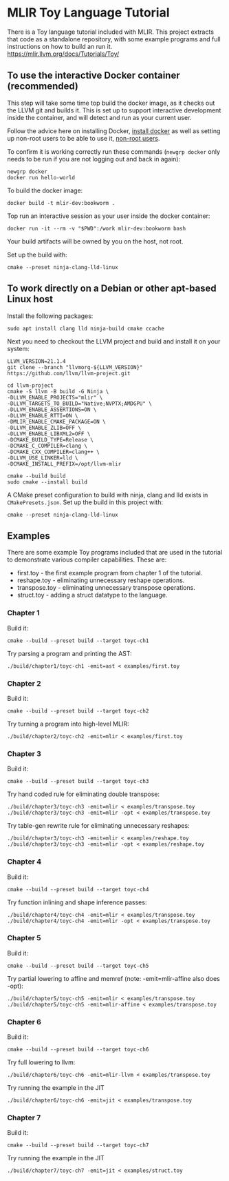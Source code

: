 # MLIR Toy Language Tutorial

There is a Toy language tutorial included with MLIR. This project extracts that
code as a standalone repository, with some example programs and full
instructions on how to build an run it. https://mlir.llvm.org/docs/Tutorials/Toy/

## To use the interactive Docker container (recommended)

This step will take some time top build the docker image, as it checks out the 
LLVM git and builds it. This is set up to support interactive development inside
the container, and will detect and run as your current user.

Follow the advice here on installing Docker, 
[install docker](https://docs.docker.com/engine/install/debian/) 
as well as setting up non-root users to be able to use it, 
[non-root users](https://docs.docker.com/engine/install/linux-postinstall/#manage-docker-as-a-non-root-user).

To confirm it is working correctly run these commands (`newgrp docker` only 
needs to be run if you are not logging out and back in again):

    newgrp docker
    docker run hello-world

To build the docker image:

    docker build -t mlir-dev:bookworm .

Top run an interactive session as your user inside the docker container:

    docker run -it --rm -v "$PWD":/work mlir-dev:bookworm bash

Your build artifacts will be owned by you on the host, not root.

Set up the build with:

    cmake --preset ninja-clang-lld-linux

## To work directly on a Debian or other apt-based Linux host

Install the following packages:

    sudo apt install clang lld ninja-build cmake ccache

Next you need to checkout the LLVM project and build and install it on
your system:

    LLVM_VERSION=21.1.4
    git clone --branch "llvmorg-${LLVM_VERSION}" https://github.com/llvm/llvm-project.git

    cd llvm-project
    cmake -S llvm -B build -G Ninja \
    -DLLVM_ENABLE_PROJECTS="mlir" \
    -DLLVM_TARGETS_TO_BUILD="Native;NVPTX;AMDGPU" \
    -DLLVM_ENABLE_ASSERTIONS=ON \
    -DLLVM_ENABLE_RTTI=ON \
    -DMLIR_ENABLE_CMAKE_PACKAGE=ON \
    -DLLVM_ENABLE_ZLIB=OFF \
    -DLLVM_ENABLE_LIBXML2=OFF \
    -DCMAKE_BUILD_TYPE=Release \
    -DCMAKE_C_COMPILER=clang \
    -DCMAKE_CXX_COMPILER=clang++ \
    -DLLVM_USE_LINKER=lld \
    -DCMAKE_INSTALL_PREFIX=/opt/llvm-mlir

    cmake --build build
    sudo cmake --install build

A CMake preset configuration to build with ninja, clang and lld exists in
`CMakePresets.json`. Set up the build in this project with:

    cmake --preset ninja-clang-lld-linux

## Examples

There are some example Toy programs included that are used in the tutorial to
demonstrate various compiler capabilities. These are:

* first.toy - the first example program from chapter 1 of the tutorial.
* reshape.toy - eliminating unnecessary reshape operations.
* transpose.toy - eliminating unnecessary transpose operations. 
* struct.toy - adding a struct datatype to the language.

### Chapter 1

Build it:

    cmake --build --preset build --target toyc-ch1

Try parsing a program and printing the AST:

    ./build/chapter1/toyc-ch1 -emit=ast < examples/first.toy

### Chapter 2

Build it:

    cmake --build --preset build --target toyc-ch2

Try turning a program into high-level MLIR:

    ./build/chapter2/toyc-ch2 -emit=mlir < examples/first.toy 

### Chapter 3

Build it:

    cmake --build --preset build --target toyc-ch3
 
Try hand coded rule for eliminating double transpose:

    ./build/chapter3/toyc-ch3 -emit=mlir < examples/transpose.toy
    ./build/chapter3/toyc-ch3 -emit=mlir -opt < examples/transpose.toy
 
Try table-gen rewrite rule for eliminating unnecessary reshapes:

    ./build/chapter3/toyc-ch3 -emit=mlir < examples/reshape.toy
    ./build/chapter3/toyc-ch3 -emit=mlir -opt < examples/reshape.toy

### Chapter 4

Build it:

    cmake --build --preset build --target toyc-ch4

Try function inlining and shape inference passes:

    ./build/chapter4/toyc-ch4 -emit=mlir < examples/transpose.toy
    ./build/chapter4/toyc-ch4 -emit=mlir -opt < examples/transpose.toy

### Chapter 5

Build it:

    cmake --build --preset build --target toyc-ch5

Try partial lowering to affine and memref (note: -emit=mlir-affine also does -opt):

    ./build/chapter5/toyc-ch5 -emit=mlir < examples/transpose.toy
    ./build/chapter5/toyc-ch5 -emit=mlir-affine < examples/transpose.toy

### Chapter 6

Build it:

    cmake --build --preset build --target toyc-ch6

Try full lowering to llvm:

    ./build/chapter6/toyc-ch6 -emit=mlir-llvm < examples/transpose.toy

Try running the example in the JIT

    ./build/chapter6/toyc-ch6 -emit=jit < examples/transpose.toy

### Chapter 7

Build it:

    cmake --build --preset build --target toyc-ch7

Try running the example in the JIT

    ./build/chapter7/toyc-ch7 -emit=jit < examples/struct.toy

